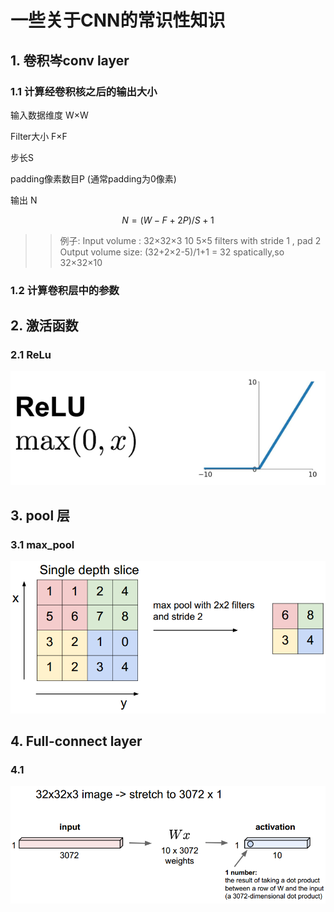 # 一些关于CNN的常识性知识 

## 1. 卷积岑conv layer
### 1.1 计算经卷积核之后的输出大小
输入数据维度 W×W

Filter大小 F×F 

步长S

padding像素数目P
(通常padding为0像素)

输出 N

$$ N = (W - F+2P)/S+1$$

>> 例子:
Input volume : 32×32×3
10 5×5 filters with stride 1 , pad 2 
Output volume size:
(32+2×2-5)/1+1 = 32 spatically,so 32×32×10 

### 1.2 计算卷积层中的参数
## 2. 激活函数 
### 2.1 ReLu
![](./doc/relu.png)
## 3. pool 层

### 3.1 max_pool
![](./doc/1.png)

## 4. Full-connect layer
### 4.1 
![](./doc/fullconnect.png)